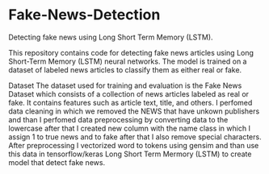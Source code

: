 # Fake-News-Detection
Detecting fake news using Long Short Term Memory (LSTM).

This repository contains code for detecting fake news articles using Long Short-Term Memory (LSTM) neural networks. The model is trained on a dataset of labeled news articles to classify them as either real or fake.

Dataset
The dataset used for training and evaluation is the Fake News Dataset which consists of a collection of news articles labeled as real or fake. It contains features such as article text, title, and others. I perfomed data cleaning in which we removed the NEWS that have unkown publishers and than I perfomed data preprocessing by converting data to the lowercase after that I created new column with the name class in which I assign 1 to true news and to fake after that I also remove special characters. After preprocessing I vectorized word to tokens using gensim and than use this data in tensorflow/keras Long Short Term Mermory (LSTM) to create model that detect fake news.
